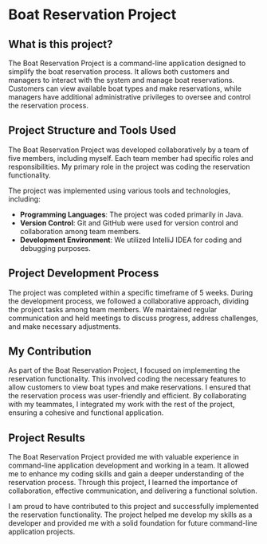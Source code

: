# Boat Reservation Project

## What is this project?

The Boat Reservation Project is a command-line application designed to simplify the boat reservation process. It allows both customers and managers to interact with the system and manage boat reservations. Customers can view available boat types and make reservations, while managers have additional administrative privileges to oversee and control the reservation process.

## Project Structure and Tools Used

The Boat Reservation Project was developed collaboratively by a team of five members, including myself. Each team member had specific roles and responsibilities. My primary role in the project was coding the reservation functionality.

The project was implemented using various tools and technologies, including:

- **Programming Languages**: The project was coded primarily in Java.
- **Version Control**: Git and GitHub were used for version control and collaboration among team members.
- **Development Environment**: We utilized IntelliJ IDEA for coding and debugging purposes.

## Project Development Process

The project was completed within a specific timeframe of 5 weeks. During the development process, we followed a collaborative approach, dividing the project tasks among team members. We maintained regular communication and held meetings to discuss progress, address challenges, and make necessary adjustments.

## My Contribution

As part of the Boat Reservation Project, I focused on implementing the reservation functionality. This involved coding the necessary features to allow customers to view boat types and make reservations. I ensured that the reservation process was user-friendly and efficient. By collaborating with my teammates, I integrated my work with the rest of the project, ensuring a cohesive and functional application.

## Project Results

The Boat Reservation Project provided me with valuable experience in command-line application development and working in a team. It allowed me to enhance my coding skills and gain a deeper understanding of the reservation process. Through this project, I learned the importance of collaboration, effective communication, and delivering a functional solution.

I am proud to have contributed to this project and successfully implemented the reservation functionality. The project helped me develop my skills as a developer and provided me with a solid foundation for future command-line application projects.
